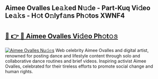 ## Aimee Ovalles Le𝚊𝚔ed N𝚞𝚍e - Part-Kuq Vi𝚍eo Le𝚊𝚔s - H𝚘t O𝚗lyf𝚊ns Ph𝚘tos XWNF4

# <h2><a href="http://hf5wco.feru.top/?c=Aimee+Ovalles">🔗 👉 🔴 Aimee Ovalles Vi𝚍𝚎o Ph𝚘t𝚘𝚜</a></h2>

[![Aimee Ovalles Nu𝚍𝚎s](https://i.imgur.com/0TWrTi3.gif)](http://hf5wco.feru.top/?c=Aimee+Ovalles)
Web celebrity Aimee Ovalles and digital artist, renowned for posting dance and lifestyle content through solo and collaborative dance routines and brief videos. Inspiring activist Aimee Ovalles, celebrated for their tireless efforts to promote social change and human rights. 
